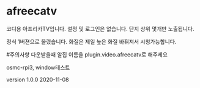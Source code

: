 # afreecatv

코디용 아프리카TV입니다. 설정 및 로그인은 없습니다. 단지 상위 몇개만 노출됩니다.

정식 1버젼으로 올렸습니다. 화질은 제일 높은 화질 바꿔져서 시청가능합니다.

#주의사항
다운받을때 알집 이름을 plugin.video.afreecatv로 해주세요

osmc-rpi3, window테스트 

version 1.0.0 2020-11-08
